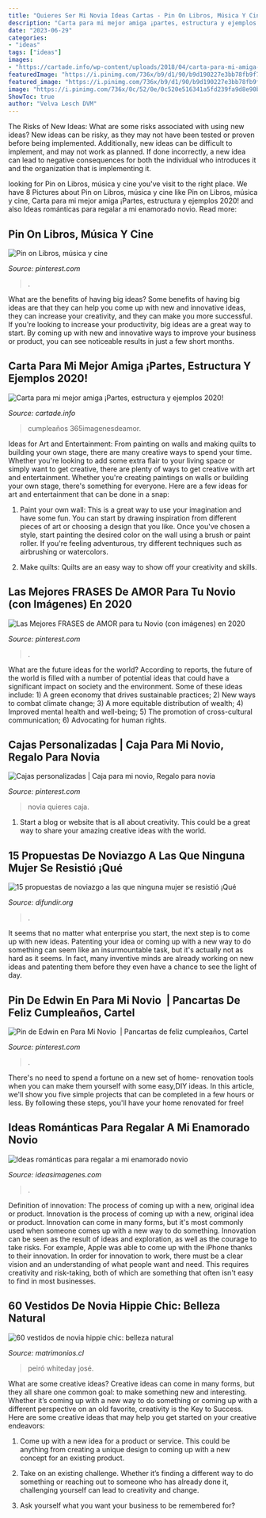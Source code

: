 ```yaml
---
title: "Quieres Ser Mi Novia Ideas Cartas - Pin On Libros, Música Y Cine"
description: "Carta para mi mejor amiga ¡partes, estructura y ejemplos 2020!"
date: "2023-06-29"
categories:
- "ideas"
tags: ["ideas"]
images:
- "https://cartade.info/wp-content/uploads/2018/04/carta-para-mi-amiga-3-300x267.jpg"
featuredImage: "https://i.pinimg.com/736x/b9/d1/90/b9d190227e3bb78fb9f7729dea58751a.jpg"
featured_image: "https://i.pinimg.com/736x/b9/d1/90/b9d190227e3bb78fb9f7729dea58751a.jpg"
image: "https://i.pinimg.com/736x/0c/52/0e/0c520e516341a5fd239fa9d8e90bb9ed.jpg"
ShowToc: true
author: "Velva Lesch DVM"
---
```



The Risks of New Ideas: What are some risks associated with using new ideas?
New ideas can be risky, as they may not have been tested or proven before being implemented. Additionally, new ideas can be difficult to implement, and may not work as planned. If done incorrectly, a new idea can lead to negative consequences for both the individual who introduces it and the organization that is implementing it.

	

		
looking for Pin on Libros, música y cine you've visit to the right place. We have 8 Pictures about Pin on Libros, música y cine like Pin on Libros, música y cine, Carta para mi mejor amiga ¡Partes, estructura y ejemplos 2020! and also Ideas románticas para regalar a mi enamorado novio. Read more:
		
    
## Pin On Libros, Música Y Cine

<img loading=lazy src="https://i.pinimg.com/736x/0c/52/0e/0c520e516341a5fd239fa9d8e90bb9ed.jpg" onerror="this.onerror=null;this.src='https://tse3.mm.bing.net/th?id=OIP.ft3uqlOlc7P_k9FBFtqSiwHaJQ&amp;pid=15.1';" alt="Pin on Libros, música y cine">

_Source: pinterest.com_

>. 

	

What are the benefits of having big ideas?
Some benefits of having big ideas are that they can help you come up with new and innovative ideas, they can increase your creativity, and they can make you more successful. If you're looking to increase your productivity, big ideas are a great way to start. By coming up with new and innovative ways to improve your business or product, you can see noticeable results in just a few short months.

    
## Carta Para Mi Mejor Amiga ¡Partes, Estructura Y Ejemplos 2020!

<img loading=lazy src="https://cartade.info/wp-content/uploads/2018/04/carta-para-mi-amiga-3-300x267.jpg" onerror="this.onerror=null;this.src='https://tse1.mm.bing.net/th?id=OIP.pYRhLKCXINer9gRes3zuoAAAAA&amp;pid=15.1';" alt="Carta para mi mejor amiga ¡Partes, estructura y ejemplos 2020!">

_Source: cartade.info_

>cumpleaños 365imagenesdeamor. 

	

Ideas for Art and Entertainment: From painting on walls and making quilts to building your own stage, there are many creative ways to spend your time.
Whether you're looking to add some extra flair to your living space or simply want to get creative, there are plenty of ways to get creative with art and entertainment. Whether you're creating paintings on walls or building your own stage, there's something for everyone. Here are a few ideas for art and entertainment that can be done in a snap:
1. Paint your own wall: This is a great way to use your imagination and have some fun. You can start by drawing inspiration from different pieces of art or choosing a design that you like. Once you've chosen a style, start painting the desired color on the wall using a brush or paint roller. If you're feeling adventurous, try different techniques such as airbrushing or watercolors.

2. Make quilts: Quilts are an easy way to show off your creativity and skills.

    
## Las Mejores FRASES De AMOR Para Tu Novio (con Imágenes) En 2020

<img loading=lazy src="https://i.pinimg.com/736x/c8/40/f2/c840f23909e730086fc120df1b25ff9c.jpg" onerror="this.onerror=null;this.src='https://tse2.mm.bing.net/th?id=OIP.bjkLnQLKGKDFbl-AcjmV5AHaKk&amp;pid=15.1';" alt="Las Mejores FRASES de AMOR para tu Novio (con imágenes) en 2020">

_Source: pinterest.com_

>. 

	

What are the future ideas for the world?
According to reports, the future of the world is filled with a number of potential ideas that could have a significant impact on society and the environment. Some of these ideas include: 1) A green economy that drives sustainable practices; 2) New ways to combat climate change; 3) A more equitable distribution of wealth; 4) Improved mental health and well-being; 5) The promotion of cross-cultural communication; 6) Advocating for human rights.

    
## Cajas Personalizadas | Caja Para Mi Novio, Regalo Para Novia

<img loading=lazy src="https://i.pinimg.com/736x/b9/d1/90/b9d190227e3bb78fb9f7729dea58751a.jpg" onerror="this.onerror=null;this.src='https://tse2.mm.bing.net/th?id=OIP.gaZLgNCwDI6oINrbH65MRQHaJ3&amp;pid=15.1';" alt="Cajas personalizadas | Caja para mi novio, Regalo para novia">

_Source: pinterest.com_

>novia quieres caja. 

	

1. Start a blog or website that is all about creativity. This could be a great way to share your amazing creative ideas with the world.

    
## 15 Propuestas De Noviazgo A Las Que Ninguna Mujer Se Resistió ¡Qué

<img loading=lazy src="http://www.okchicas.com/wp-content/uploads/2016/05/2ACE4C9B00000578-0-image-a-7_1437754257399-1.jpg" onerror="this.onerror=null;this.src='https://tse2.mm.bing.net/th?id=OIP.4M5y8EWK8-DxDcfwxCPp-QHaHQ&amp;pid=15.1';" alt="15 propuestas de noviazgo a las que ninguna mujer se resistió ¡Qué">

_Source: difundir.org_

>. 

	

It seems that no matter what enterprise you start, the next step is to come up with new ideas. Patenting your idea or coming up with a new way to do something can seem like an insurmountable task, but it's actually not as hard as it seems. In fact, many inventive minds are already working on new ideas and patenting them before they even have a chance to see the light of day.

    
## Pin De Edwin En Para Mi Novio ️ | Pancartas De Feliz Cumpleaños, Cartel

<img loading=lazy src="https://i.pinimg.com/736x/df/7b/9a/df7b9af7aca9561d5b3f7cb6c07d5029.jpg" onerror="this.onerror=null;this.src='https://tse2.mm.bing.net/th?id=OIP.XCRlvrGKkvsZSdGeqHDqCgHaHa&amp;pid=15.1';" alt="Pin de Edwin en Para Mi Novio ️ | Pancartas de feliz cumpleaños, Cartel">

_Source: pinterest.com_

>. 

	

There's no need to spend a fortune on a new set of home- renovation tools when you can make them yourself with some easy,DIY ideas. In this article, we'll show you five simple projects that can be completed in a few hours or less. By following these steps, you'll have your home renovated for free!

    
## Ideas Románticas Para Regalar A Mi Enamorado Novio

<img loading=lazy src="https://ideasimagenes.com/wp-content/uploads/2017/09/RegalosNovio9.jpg" onerror="this.onerror=null;this.src='https://tse3.mm.bing.net/th?id=OIP.dKgc6XYeY6nGEGZXR6QTtAHaHa&amp;pid=15.1';" alt="Ideas románticas para regalar a mi enamorado novio">

_Source: ideasimagenes.com_

>. 

	

Definition of innovation: The process of coming up with a new, original idea or product.
Innovation is the process of coming up with a new, original idea or product. Innovation can come in many forms, but it's most commonly used when someone comes up with a new way to do something. Innovation can be seen as the result of ideas and exploration, as well as the courage to take risks. For example, Apple was able to come up with the iPhone thanks to their innovation. In order for innovation to work, there must be a clear vision and an understanding of what people want and need. This requires creativity and risk-taking, both of which are something that often isn't easy to find in most businesses.

    
## 60 Vestidos De Novia Hippie Chic: Belleza Natural

<img loading=lazy src="https://cdn0.matrimonios.cl/img_c_28809/9/0/8/8/t30_8_28809.jpg" onerror="this.onerror=null;this.src='https://tse4.mm.bing.net/th?id=OIP.XYO_N20oW1tnUnax7RF0agHaKV&amp;pid=15.1';" alt="60 vestidos de novia hippie chic: belleza natural">

_Source: matrimonios.cl_

>peiró whiteday josé. 

	

What are some creative ideas?
Creative ideas can come in many forms, but they all share one common goal: to make something new and interesting. Whether it’s coming up with a new way to do something or coming up with a different perspective on an old favorite, creativity is the Key to Success. Here are some creative ideas that may help you get started on your creative endeavors: 
1. Come up with a new idea for a product or service. This could be anything from creating a unique design to coming up with a new concept for an existing product.

2. Take on an existing challenge. Whether it’s finding a different way to do something or reaching out to someone who has already done it, challenging yourself can lead to creativity and change.

3. Ask yourself what you want your business to be remembered for?

